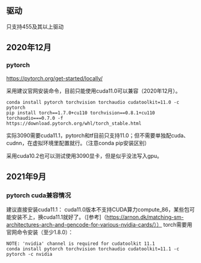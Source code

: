 ## 驱动
只支持455及其以上驱动

## 2020年12月 
### pytorch
https://pytorch.org/get-started/locally/

采用建议官网安装命令，目前只能使用cuda11.0可以兼容（2020年12月）。
```shell
conda install pytorch torchvision torchaudio cudatoolkit=11.0 -c pytorch
pip install torch==1.7.0+cu110 torchvision==0.8.1+cu110 torchaudio===0.7.0 -f https://download.pytorch.org/whl/torch_stable.html
```

实际3090需要cuda11.1，pytorch和tf目前只支持11.0；但不需要单独配cuda、cudnn，在虚拟环境里配置就行。（注意conda pip安装区别）

采用cuda10.2也可以测试使用3090显卡，但是似乎没法写入gpu。

## 2021年9月
### pytorch cuda兼容情况
建议直接安装cuda11.1：
cuda11.0版本不支持CUDA算力compute_86，某些包可能安装不上，换cuda11.1就好了。（[参考]（https://arnon.dk/matching-sm-architectures-arch-and-gencode-for-various-nvidia-cards/））
torch需要用官网命令安装（至少1.8.0）：
```shell
NOTE: 'nvidia' channel is required for cudatoolkit 11.1
conda install pytorch torchvision torchaudio cudatoolkit=11.1 -c pytorch -c nvidia
```

